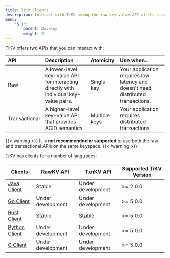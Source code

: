 ```yaml
---
title: TiKV Clients
description: Interact with TiKV using the raw key-value API or the transactional key-value API
menu:
    "5.1":
        parent: Develop
        weight: 2
---
```


TiKV offers two APIs that you can interact with:

| API           | Description                                                                           | Atomicity     | Use when...                                                                      |
|:------------- |:------------------------------------------------------------------------------------- |:------------- |:-------------------------------------------------------------------------------- |
| Raw           | A lower-level key-value API for interacting directly with individual key-value pairs. | Single key    | Your application requires low latency and doesn't need distributed transactions. |
| Transactional | A higher-level key-value API that provides ACID semantics.                            | Multiple keys | Your application requires distributed transactions.                              |

{{< warning >}}
It is **not recommended or supported** to use both the raw and transactional APIs on the same keyspace.
{{< /warning >}}

TiKV has clients for a number of languages:

| Clients                    | RawKV API         | TxnKV API         | Supported TiKV Version |
| -------------------------- | ----------------- | ----------------- | ---------------------- |
| [Java Client](../java)     | Stable            | Under development | >= 2.0.0               |
| [Go Client](../go)         | Under development | Under development | >= 5.0.0               |
| [Rust Client](../rust)     | Stable            | Stable            | >= 5.0.0               |
| [Python Client](../python) | Under development | Under development | >= 5.0.0               |
| [C Client](../c)           | Under development | Under development | >= 5.0.0               |
